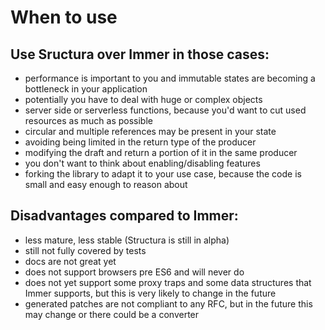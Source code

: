 # When to use

## Use Sructura over Immer in those cases:
- performance is important to you and immutable states are becoming a bottleneck in your application
- potentially you have to deal with huge or complex objects
- server side or serverless functions, because you'd want to cut used resources as much as possible
- circular and multiple references may be present in your state
- avoiding being limited in the return type of the producer
- modifying the draft and return a portion of it in the same producer
- you don't want to think about enabling/disabling features
- forking the library to adapt it to your use case, because the code is small and easy enough to reason about

## Disadvantages compared to Immer:
- less mature, less stable (Structura is still in alpha)
- still not fully covered by tests
- docs are not great yet
- does not support browsers pre ES6 and will never do
- does not yet support some proxy traps and some data structures that Immer supports, but this is very likely to change in the future
- generated patches are not compliant to any RFC, but in the future this may change or there could be a converter
